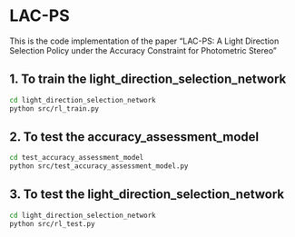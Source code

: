 # LAC-PS
This is the code implementation of the paper “LAC-PS: A Light Direction Selection Policy under the Accuracy Constraint for Photometric Stereo”

## 1. To train the light_direction_selection_network
```bash
cd light_direction_selection_network
python src/rl_train.py
```

## 2. To test the accuracy_assessment_model
```bash
cd test_accuracy_assessment_model
python src/test_accuracy_assessment_model.py
```

## 3. To test the light_direction_selection_network
```bash
cd light_direction_selection_network
python src/rl_test.py
```